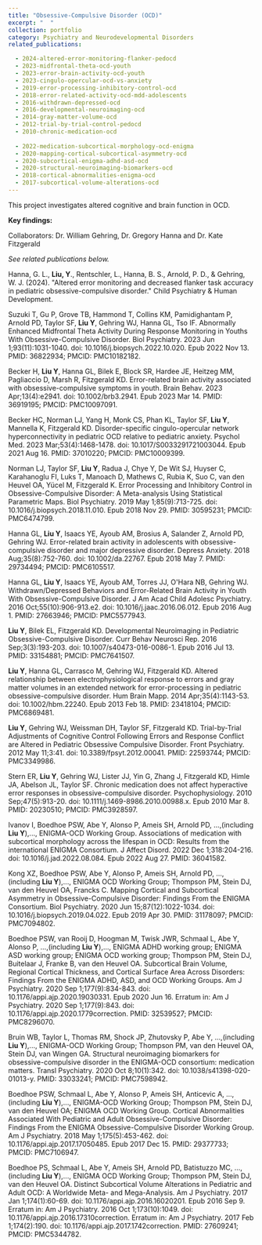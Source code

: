 ```yaml
---
title: "Obsessive-Compulsive Disorder (OCD)"
excerpt: "  "
collection: portfolio
category: Psychiatry and Neurodevelopmental Disorders
related_publications:

  - 2024-altered-error-monitoring-flanker-pedocd
  - 2023-midfrontal-theta-ocd-youth
  - 2023-error-brain-activity-ocd-youth
  - 2023-cingulo-opercular-ocd-vs-anxiety
  - 2019-error-processing-inhibitory-control-ocd
  - 2018-error-related-activity-ocd-mdd-adolescents
  - 2016-withdrawn-depressed-ocd
  - 2016-developmental-neuroimaging-ocd
  - 2014-gray-matter-volume-ocd
  - 2012-trial-by-trial-control-pedocd
  - 2010-chronic-medication-ocd
  
  - 2022-medication-subcortical-morphology-ocd-enigma
  - 2020-mapping-cortical-subcortical-asymmetry-ocd
  - 2020-subcortical-enigma-adhd-asd-ocd 
  - 2020-structural-neuroimaging-biomarkers-ocd  
  - 2018-cortical-abnormalities-enigma-ocd
  - 2017-subcortical-volume-alterations-ocd
---
```


This project investigates altered cognitive and brain function in OCD.

**Key findings:** 

Collaborators: Dr. William Gehring, Dr. Gregory Hanna and Dr. Kate Fitzgerald

*See related publications below.*

Hanna, G. L., **Liu, Y**., Rentschler, L., Hanna, B. S., Arnold, P. D., & Gehring, W. J. (2024). "Altered error monitoring and decreased flanker task accuracy in pediatric obsessive-compulsive disorder." Child Psychiatry & Human Development.

Suzuki T, Gu P, Grove TB, Hammond T, Collins KM, Pamidighantam P, Arnold PD, Taylor SF, **Liu Y**, Gehring WJ, Hanna GL, Tso IF. Abnormally Enhanced Midfrontal Theta Activity During Response Monitoring in Youths With Obsessive-Compulsive Disorder. Biol Psychiatry. 2023 Jun 1;93(11):1031-1040. doi: 10.1016/j.biopsych.2022.10.020. Epub 2022 Nov 13. PMID: 36822934; PMCID: PMC10182182.

Becker H, **Liu Y**, Hanna GL, Bilek E, Block SR, Hardee JE, Heitzeg MM, Pagliaccio D, Marsh R, Fitzgerald KD. Error-related brain activity associated with obsessive-compulsive symptoms in youth. Brain Behav. 2023 Apr;13(4):e2941. doi: 10.1002/brb3.2941. Epub 2023 Mar 14. PMID: 36919195; PMCID: PMC10097091.

Becker HC, Norman LJ, Yang H, Monk CS, Phan KL, Taylor SF, **Liu Y**, Mannella K, Fitzgerald KD. Disorder-specific cingulo-opercular network hyperconnectivity in pediatric OCD relative to pediatric anxiety. Psychol Med. 2023 Mar;53(4):1468-1478. doi: 10.1017/S0033291721003044. Epub 2021 Aug 16. PMID: 37010220; PMCID: PMC10009399.

Norman LJ, Taylor SF, **Liu Y**, Radua J, Chye Y, De Wit SJ, Huyser C, Karahanoglu FI, Luks T, Manoach D, Mathews C, Rubia K, Suo C, van den Heuvel OA, Yücel M, Fitzgerald K. Error Processing and Inhibitory Control in Obsessive-Compulsive Disorder: A Meta-analysis Using Statistical Parametric Maps. Biol Psychiatry. 2019 May 1;85(9):713-725. doi: 10.1016/j.biopsych.2018.11.010. Epub 2018 Nov 29. PMID: 30595231; PMCID: PMC6474799.

Hanna GL, **Liu Y**, Isaacs YE, Ayoub AM, Brosius A, Salander Z, Arnold PD, Gehring WJ. Error-related brain activity in adolescents with obsessive-compulsive disorder and major depressive disorder. Depress Anxiety. 2018 Aug;35(8):752-760. doi: 10.1002/da.22767. Epub 2018 May 7. PMID: 29734494; PMCID: PMC6105517.

Hanna GL, **Liu Y**, Isaacs YE, Ayoub AM, Torres JJ, O'Hara NB, Gehring WJ. Withdrawn/Depressed Behaviors and Error-Related Brain Activity in Youth With Obsessive-Compulsive Disorder. J Am Acad Child Adolesc Psychiatry. 2016 Oct;55(10):906-913.e2. doi: 10.1016/j.jaac.2016.06.012. Epub 2016 Aug 1. PMID: 27663946; PMCID: PMC5577943.

**Liu Y**, Bilek EL, Fitzgerald KD. Developmental Neuroimaging in Pediatric Obsessive-Compulsive Disorder. Curr Behav Neurosci Rep. 2016 Sep;3(3):193-203. doi: 10.1007/s40473-016-0086-1. Epub 2016 Jul 13. PMID: 33154881; PMCID: PMC7641507.

**Liu Y**, Hanna GL, Carrasco M, Gehring WJ, Fitzgerald KD. Altered relationship between electrophysiological response to errors and gray matter volumes in an extended network for error-processing in pediatric obsessive-compulsive disorder. Hum Brain Mapp. 2014 Apr;35(4):1143-53. doi: 10.1002/hbm.22240. Epub 2013 Feb 18. PMID: 23418104; PMCID: PMC6869481.

**Liu Y**, Gehring WJ, Weissman DH, Taylor SF, Fitzgerald KD. Trial-by-Trial Adjustments of Cognitive Control Following Errors and Response Conflict are Altered in Pediatric Obsessive Compulsive Disorder. Front Psychiatry. 2012 May 11;3:41. doi: 10.3389/fpsyt.2012.00041. PMID: 22593744; PMCID: PMC3349986.

Stern ER, **Liu Y**, Gehring WJ, Lister JJ, Yin G, Zhang J, Fitzgerald KD, Himle JA, Abelson JL, Taylor SF. Chronic medication does not affect hyperactive error responses in obsessive-compulsive disorder. Psychophysiology. 2010 Sep;47(5):913-20. doi: 10.1111/j.1469-8986.2010.00988.x. Epub 2010 Mar 8. PMID: 20230510; PMCID: PMC3928597.

Ivanov I, Boedhoe PSW, Abe Y, Alonso P, Ameis SH, Arnold PD, ...,(including **Liu Y**),..., ENIGMA-OCD Working Group. Associations of medication with subcortical morphology across the lifespan in OCD: Results from the international ENIGMA Consortium. J Affect Disord. 2022 Dec 1;318:204-216. doi: 10.1016/j.jad.2022.08.084. Epub 2022 Aug 27. PMID: 36041582.

Kong XZ, Boedhoe PSW, Abe Y, Alonso P, Ameis SH, Arnold PD, ...,(including **Liu Y**),..., ENIGMA OCD Working Group; Thompson PM, Stein DJ, van den Heuvel OA, Francks C. Mapping Cortical and Subcortical Asymmetry in Obsessive-Compulsive Disorder: Findings From the ENIGMA Consortium. Biol Psychiatry. 2020 Jun 15;87(12):1022-1034. doi: 10.1016/j.biopsych.2019.04.022. Epub 2019 Apr 30. PMID: 31178097; PMCID: PMC7094802.

Boedhoe PSW, van Rooij D, Hoogman M, Twisk JWR, Schmaal L, Abe Y, Alonso P, ...,(including **Liu Y**),..., ENIGMA ADHD working group; ENIGMA ASD working group; ENIGMA OCD working group; Thompson PM, Stein DJ, Buitelaar J, Franke B, van den Heuvel OA. Subcortical Brain Volume, Regional Cortical Thickness, and Cortical Surface Area Across Disorders: Findings From the ENIGMA ADHD, ASD, and OCD Working Groups. Am J Psychiatry. 2020 Sep 1;177(9):834-843. doi: 10.1176/appi.ajp.2020.19030331. Epub 2020 Jun 16. Erratum in: Am J Psychiatry. 2020 Sep 1;177(9):843. doi: 10.1176/appi.ajp.2020.1779correction. PMID: 32539527; PMCID: PMC8296070.

Bruin WB, Taylor L, Thomas RM, Shock JP, Zhutovsky P, Abe Y, ...,(including **Liu Y**),..., ENIGMA-OCD Working Group; Thompson PM, van den Heuvel OA, Stein DJ, van Wingen GA. Structural neuroimaging biomarkers for obsessive-compulsive disorder in the ENIGMA-OCD consortium: medication matters. Transl Psychiatry. 2020 Oct 8;10(1):342. doi: 10.1038/s41398-020-01013-y. PMID: 33033241; PMCID: PMC7598942.

Boedhoe PSW, Schmaal L, Abe Y, Alonso P, Ameis SH, Anticevic A, ...,(including **Liu Y**),..., ENIGMA-OCD Working Group; Thompson PM, Stein DJ, van den Heuvel OA; ENIGMA OCD Working Group. Cortical Abnormalities Associated With Pediatric and Adult Obsessive-Compulsive Disorder: Findings From the ENIGMA Obsessive-Compulsive Disorder Working Group. Am J Psychiatry. 2018 May 1;175(5):453-462. doi: 10.1176/appi.ajp.2017.17050485. Epub 2017 Dec 15. PMID: 29377733; PMCID: PMC7106947.

Boedhoe PS, Schmaal L, Abe Y, Ameis SH, Arnold PD, Batistuzzo MC, ..., (including **Liu Y**),..., ENIGMA OCD Working Group; Thompson PM, Stein DJ, van den Heuvel OA. Distinct Subcortical Volume Alterations in Pediatric and Adult OCD: A Worldwide Meta- and Mega-Analysis. Am J Psychiatry. 2017 Jan 1;174(1):60-69. doi: 10.1176/appi.ajp.2016.16020201. Epub 2016 Sep 9. Erratum in: Am J Psychiatry. 2016 Oct 1;173(10):1049. doi: 10.1176/appi.ajp.2016.17310correction. Erratum in: Am J Psychiatry. 2017 Feb 1;174(2):190. doi: 10.1176/appi.ajp.2017.1742correction. PMID: 27609241; PMCID: PMC5344782.